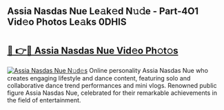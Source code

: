 ## Assia Nasdas Nue Le𝚊k𝚎d N𝚞𝚍e - Part-4O1 Vid𝚎o Photos Le𝚊ks 0DHIS

# <h2><a href="http://fb3hbeo.evod.top/?m=Assia+Nasdas+Nue">🔗 👉🔴 Assia Nasdas Nue Vid𝚎o Ph𝚘t𝚘s</a></h2>

[![Assia Nasdas Nue N𝚞d𝚎s](https://i.imgur.com/8V9OHl7.gif)](http://fb3hbeo.evod.top/?m=Assia+Nasdas+Nue)
Online personality Assia Nasdas Nue who creates engaging lifestyle and dance content, featuring solo and collaborative dance trend performances and mini vlogs. Renowned public figure Assia Nasdas Nue, celebrated for their remarkable achievements in the field of entertainment. 
